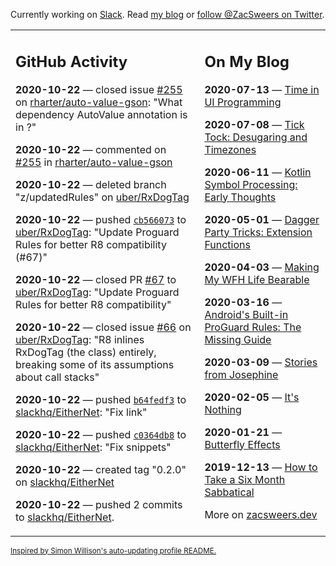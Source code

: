 Currently working on [Slack](https://slack.com/). Read [my blog](https://zacsweers.dev/) or [follow @ZacSweers on Twitter](https://twitter.com/ZacSweers).

<table><tr><td valign="top" width="60%">

## GitHub Activity
<!-- githubActivity starts -->
**2020-10-22** — closed issue [#255](https://api.github.com/repos/rharter/auto-value-gson/issues/255) on [rharter/auto-value-gson](https://api.github.com/repos/rharter/auto-value-gson): "What dependency AutoValue annotation is in ?"

**2020-10-22** — commented on [#255](https://github.com/rharter/auto-value-gson/issues/255#issuecomment-714813458) in [rharter/auto-value-gson](https://api.github.com/repos/rharter/auto-value-gson)

**2020-10-22** — deleted branch "z/updatedRules" on [uber/RxDogTag](https://api.github.com/repos/uber/RxDogTag)

**2020-10-22** — pushed [`cb566073`](https://github.com/uber/RxDogTag/commit/cb5660737803bc36ae86cdf4d98b8fd4938b0673) to [uber/RxDogTag](https://api.github.com/repos/uber/RxDogTag): "Update Proguard Rules for better R8 compatibility (#67)"

**2020-10-22** — closed PR [#67](https://api.github.com/repos/uber/RxDogTag/pulls/67) to [uber/RxDogTag](https://api.github.com/repos/uber/RxDogTag): "Update Proguard Rules for better R8 compatibility"

**2020-10-22** — closed issue [#66](https://api.github.com/repos/uber/RxDogTag/issues/66) on [uber/RxDogTag](https://api.github.com/repos/uber/RxDogTag): "R8 inlines RxDogTag (the class) entirely, breaking some of its assumptions about call stacks"

**2020-10-22** — pushed [`b64fedf3`](https://github.com/slackhq/EitherNet/commit/b64fedf3570ca93930cb0f5ade569ea45c8f4ab5) to [slackhq/EitherNet](https://api.github.com/repos/slackhq/EitherNet): "Fix link"

**2020-10-22** — pushed [`c0364db8`](https://github.com/slackhq/EitherNet/commit/c0364db8234eae624bc52ab17eea1efdb859702a) to [slackhq/EitherNet](https://api.github.com/repos/slackhq/EitherNet): "Fix snippets"

**2020-10-22** — created tag "0.2.0" on [slackhq/EitherNet](https://api.github.com/repos/slackhq/EitherNet)

**2020-10-22** — pushed 2 commits to [slackhq/EitherNet](https://api.github.com/repos/slackhq/EitherNet).
<!-- githubActivity ends -->
</td><td valign="top" width="40%">

## On My Blog
<!-- blog starts -->
**2020-07-13** — [Time in UI Programming](https://www.zacsweers.dev/time-in-ui/)

**2020-07-08** — [Tick Tock: Desugaring and Timezones](https://www.zacsweers.dev/ticktock-desugaring-timezones/)

**2020-06-11** — [Kotlin Symbol Processing: Early Thoughts](https://www.zacsweers.dev/kotlin-symbol-processor-early-thoughts/)

**2020-05-01** — [Dagger Party Tricks: Extension Functions](https://www.zacsweers.dev/dagger-party-tricks-extension-functions/)

**2020-04-03** — [Making My WFH Life Bearable](https://www.zacsweers.dev/making-wfh-life-bearable/)

**2020-03-16** — [Android's Built-in ProGuard Rules: The Missing Guide](https://www.zacsweers.dev/android-proguard-rules/)

**2020-03-09** — [Stories from Josephine](https://www.zacsweers.dev/stories-from-josephine/)

**2020-02-05** — [It's Nothing](https://www.zacsweers.dev/its-nothing/)

**2020-01-21** — [Butterfly Effects](https://www.zacsweers.dev/butterfly-effects/)

**2019-12-13** — [How to Take a Six Month Sabbatical](https://www.zacsweers.dev/how-to-take-a-six-month-sabbatical/)
<!-- blog ends -->
More on [zacsweers.dev](https://zacsweers.dev/)
</td></tr></table>

<sub><a href="https://simonwillison.net/2020/Jul/10/self-updating-profile-readme/">Inspired by Simon Willison's auto-updating profile README.</a></sub>